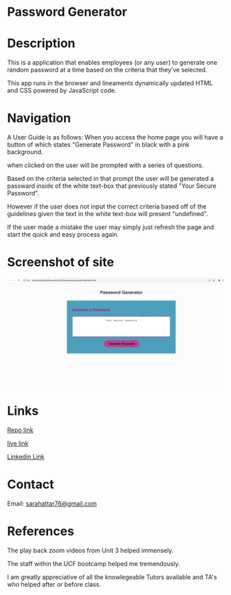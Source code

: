 # Password Generator 

# Description

This is a application that enables employees (or any user) to generate one random password at a time based on the criteria that they’ve selected. 

This app runs in the browser and lineaments dynamically updated HTML and CSS powered by JavaScript code.

# Navigation 


A User Guide is as follows: 
When you access the home page you will have a button of which states "Generate Password" in black with a pink background.

when clicked on the user will be prompted with a series of questions.

Based on the criteria selected in that prompt the user will be generated a passward inside of the white text-box that previously stated "Your Secure Password".

 However if the user does not input the correct criteria based off of the guidelines given the text in the white text-box will present "undefined".

If the user made a mistake the user may simply just refresh the page and start the quick and easy process again.



# Screenshot of site 
![screenshot](./assets/images/Screenshot-pass-gen.png)

# Links 


[Repo link](https://github.com/SarahAmel/passward-Gen)        







[live link](https://sarahamel.github.io/passward-Gen/)




[Linkedin Link](https://www.linkedin.com/in/sarah-attar-477312235/)


# Contact 


Email: sarahattar76@gmail.com






# References
The play back zoom videos from Unit 3 helped immensely.


The staff within the UCF bootcamp helped me tremendously. 

I am greatly appreciative of all the knowlegeable Tutors available and TA's who helped after or before class. 